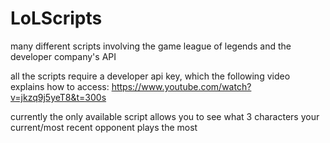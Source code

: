 # LoLScripts
many different scripts involving the game league of legends and the developer company's API

all the scripts require a developer api key, which the following video explains how to access: https://www.youtube.com/watch?v=jkzq9j5yeT8&t=300s

currently the only available script allows you to see what 3 characters your current/most recent opponent plays the most 
